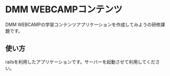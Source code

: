 # DMM WEBCAMPコンテンツ

DMM WEBCAMPの学習コンテンツアプリケーションを作成してみようの研修課題です。

## 使い方

railsを利用したアプリケーションです。サーバーを起動させて利用してください。

